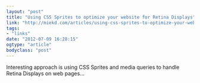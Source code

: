 ```yaml
---
layout: "post"
title: "Using CSS Sprites to optimize your website for Retina Displays"
link: "http://miekd.com/articles/using-css-sprites-to-optimize-your-website-for-retina-displays/"
tags: 
- "links"
date: "2012-07-09 16:28:15"
ogtype: "article"
bodyclass: "post"
---
```


Interesting approach is using CSS Sprites and media queries to handle Retina Displays on web pages…